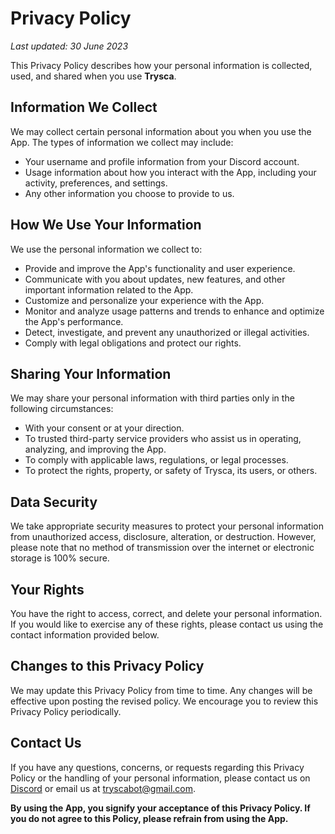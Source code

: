 # Privacy Policy

*Last updated: 30 June 2023*

This Privacy Policy describes how your personal information is collected, used, and shared when you use **Trysca**.

## Information We Collect

We may collect certain personal information about you when you use the App. The types of information we collect may include:
- Your username and profile information from your Discord account.
- Usage information about how you interact with the App, including your activity, preferences, and settings.
- Any other information you choose to provide to us.

## How We Use Your Information

We use the personal information we collect to:
- Provide and improve the App's functionality and user experience.
- Communicate with you about updates, new features, and other important information related to the App.
- Customize and personalize your experience with the App.
- Monitor and analyze usage patterns and trends to enhance and optimize the App's performance.
- Detect, investigate, and prevent any unauthorized or illegal activities.
- Comply with legal obligations and protect our rights.

## Sharing Your Information

We may share your personal information with third parties only in the following circumstances:
- With your consent or at your direction.
- To trusted third-party service providers who assist us in operating, analyzing, and improving the App.
- To comply with applicable laws, regulations, or legal processes.
- To protect the rights, property, or safety of Trysca, its users, or others.

## Data Security

We take appropriate security measures to protect your personal information from unauthorized access, disclosure, alteration, or destruction. However, please note that no method of transmission over the internet or electronic storage is 100% secure.

## Your Rights

You have the right to access, correct, and delete your personal information. If you would like to exercise any of these rights, please contact us using the contact information provided below.

## Changes to this Privacy Policy

We may update this Privacy Policy from time to time. Any changes will be effective upon posting the revised policy. We encourage you to review this Privacy Policy periodically.

## Contact Us

If you have any questions, concerns, or requests regarding this Privacy Policy or the handling of your personal information, please contact us on [Discord](https://discord.gg/egvmz5NjSZ) or email us at [tryscabot@gmail.com](mailto:tryscabot@gmail.com).

**By using the App, you signify your acceptance of this Privacy Policy. If you do not agree to this Policy, please refrain from using the App.**
